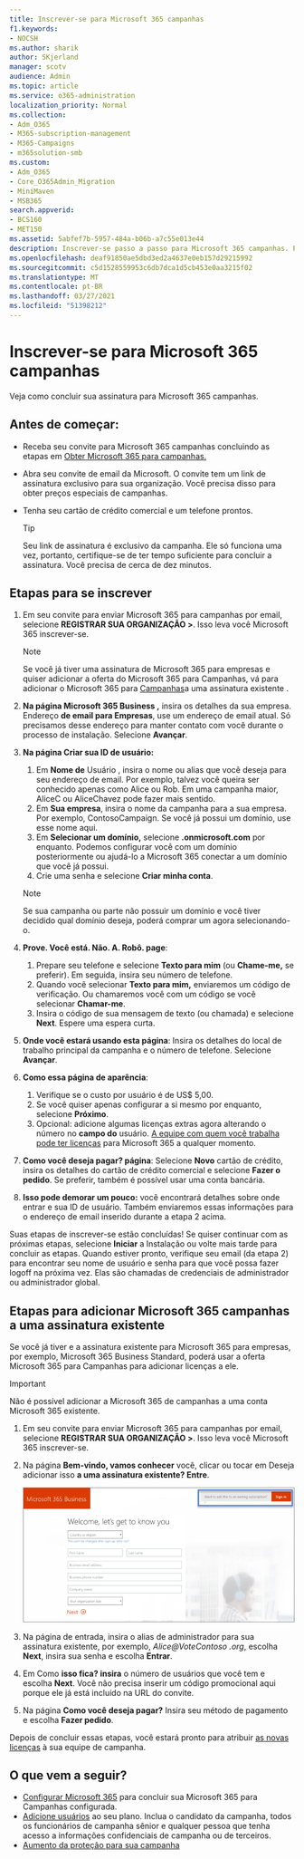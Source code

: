 ```yaml
---
title: Inscrever-se para Microsoft 365 campanhas
f1.keywords:
- NOCSH
ms.author: sharik
author: SKjerland
manager: scotv
audience: Admin
ms.topic: article
ms.service: o365-administration
localization_priority: Normal
ms.collection:
- Adm_O365
- M365-subscription-management
- M365-Campaigns
- m365solution-smb
ms.custom:
- Adm_O365
- Core_O365Admin_Migration
- MiniMaven
- MSB365
search.appverid:
- BCS160
- MET150
ms.assetid: 5abfef7b-5957-484a-b06b-a7c55e013e44
description: Inscrever-se passo a passo para Microsoft 365 campanhas. Proteja sua campanha contra ameaças de segurança cibernética a emails, dados e comunicação.
ms.openlocfilehash: deaf91850ae5dbd3ed2a4637e0eb157d29215992
ms.sourcegitcommit: c5d1528559953c6db7dca1d5cb453e0aa3215f02
ms.translationtype: MT
ms.contentlocale: pt-BR
ms.lasthandoff: 03/27/2021
ms.locfileid: "51398212"
---
```

# <a name="sign-up-for-microsoft-365-for-campaigns"></a>Inscrever-se para Microsoft 365 campanhas 

Veja como concluir sua assinatura para Microsoft 365 campanhas.

## <a name="before-you-start"></a>Antes de começar:

- Receba seu convite para Microsoft 365 campanhas concluindo as etapas em [Obter Microsoft 365 para campanhas.](get-microsoft-365-campaigns.md#get-microsoft-365-for-campaigns)
- Abra seu convite de email da Microsoft. O convite tem um link de assinatura exclusivo para sua organização. Você precisa disso para obter preços especiais de campanhas.
- Tenha seu cartão de crédito comercial e um telefone prontos.

    > [!TIP]
    > Seu link de assinatura é exclusivo da campanha. Ele só funciona uma vez, portanto, certifique-se de ter tempo suficiente para concluir a assinatura. Você precisa de cerca de dez minutos.

## <a name="steps-to-sign-up"></a>Etapas para se inscrever

1. Em seu convite para enviar Microsoft 365 para campanhas por email, selecione **REGISTRAR SUA ORGANIZAÇÃO >**. Isso leva você Microsoft 365 inscrever-se.
    > [!NOTE]
    > Se você já tiver uma assinatura de Microsoft 365 para empresas e quiser adicionar a oferta do Microsoft 365 para Campanhas, vá para adicionar o Microsoft 365 para [Campanhas](#steps-to-add-microsoft-365-for-campaigns-to-an-existing-subscription)a uma assinatura existente .
1. **Na página Microsoft 365 Business ,** insira os detalhes da sua empresa. Endereço **de email para Empresas**, use um endereço de email atual. Só precisamos desse endereço para manter contato com você durante o processo de instalação. Selecione **Avançar**.
1. **Na página Criar sua ID de usuário:**
    1. Em **Nome de** Usuário , insira o nome ou alias que você deseja para seu endereço de email. Por exemplo, talvez você queira ser conhecido apenas como Alice ou Rob. Em uma campanha maior, AliceC ou AliceChavez pode fazer mais sentido.
    2. Em **Sua empresa**, insira o nome da campanha para a sua empresa. Por exemplo, ContosoCampaign. Se você já possui um domínio, use esse nome aqui. 
    3. Em **Selecionar um domínio,** selecione **.onmicrosoft.com** por enquanto. Podemos configurar você com um domínio posteriormente ou ajudá-lo a Microsoft 365 conectar a um domínio que você já possui.
    4. Crie uma senha e selecione **Criar minha conta**.
    > [!NOTE]
    > Se sua campanha ou parte não possuir um domínio e você tiver decidido qual domínio deseja, poderá comprar um agora selecionando-o.

4. **Prove. Você está. Não. A. Robô. page**:
    1. Prepare seu telefone e selecione **Texto para mim** (ou **Chame-me,** se preferir). Em seguida, insira seu número de telefone. 
    2. Quando você selecionar **Texto para mim,** enviaremos um código de verificação. Ou chamaremos você com um código se você selecionar **Chamar-me**.
    3. Insira o código de sua mensagem de texto (ou chamada) e selecione **Next**. Espere uma espera curta. 
5. **Onde você estará usando esta página**: Insira os detalhes do local de trabalho principal da campanha e o número de telefone. Selecione **Avançar**.
6. **Como essa página de aparência**:
    1. Verifique se o custo por usuário é de US$ 5,00. 
    2. Se você quiser apenas configurar a si mesmo por enquanto, selecione **Próximo**. 
    3. Opcional: adicione algumas licenças extras agora alterando o número no **campo do** usuário. [A equipe com quem você trabalha pode ter licenças](../admin/add-users/add-users.md?toc=%2fmicrosoft-365%2fcampaigns%2ftoc.json) para Microsoft 365 a qualquer momento.
7. **Como você deseja pagar? página**: Selecione **Novo** cartão de crédito, insira os detalhes do cartão de crédito comercial e selecione **Fazer o pedido**. Se preferir, também é possível usar uma conta bancária.
8. **Isso pode demorar um pouco:** você encontrará detalhes sobre onde entrar e sua ID de usuário. Também enviaremos essas informações para o endereço de email inserido durante a etapa 2 acima.

Suas etapas de inscrever-se estão concluídas! Se quiser continuar com as próximas etapas, selecione **Iniciar** a Instalação ou volte mais tarde para concluir as etapas. Quando estiver pronto, verifique seu email (da etapa 2) para encontrar seu nome de usuário e senha para que você possa fazer logoff na próxima vez. Elas são chamadas de credenciais de administrador ou administrador global.

## <a name="steps-to-add-microsoft-365-for-campaigns-to-an-existing-subscription"></a>Etapas para adicionar Microsoft 365 campanhas a uma assinatura existente

Se você já tiver e a assinatura existente para Microsoft 365 para empresas, por exemplo, Microsoft 365 Business Standard, poderá usar a oferta Microsoft 365 para Campanhas para adicionar licenças a ele.
> [!IMPORTANT]
> Não é possível adicionar a Microsoft 365 de campanhas a uma conta Microsoft 365 existente.

1. Em seu convite para enviar Microsoft 365 para campanhas por email, selecione **REGISTRAR SUA ORGANIZAÇÃO >**. Isso leva você Microsoft 365 inscrever-se.
2. Na página **Bem-vindo, vamos conhecer** você, clicar ou tocar em Deseja adicionar isso **a uma assinatura existente? Entre**.
    
    ![Escolha Entrar no canto superior direito.](../media/addtoexisting.png)
3. Na página de entrada, insira o alias de administrador para sua assinatura existente, por exemplo, *Alice@VoteContoso <span></span> .org*, escolha **Next**, insira sua senha e escolha **Entrar**.
4. Em Como **isso fica? insira** o número de usuários que você tem e escolha **Next**. Você não precisa inserir um código promocional aqui porque ele já está incluído na URL do convite.
5. Na página **Como você deseja pagar?** Insira seu método de pagamento e escolha **Fazer pedido**.

Depois de concluir essas etapas, você estará pronto para atribuir [as novas licenças](../admin/manage/assign-licenses-to-users.md) à sua equipe de campanha.

## <a name="whats-next"></a>O que vem a seguir?

- [Configurar Microsoft 365](../business/set-up.md?toc=/microsoft-365/campaigns/toc.json) para concluir sua Microsoft 365 para Campanhas configurada.
- [Adicione usuários](../admin/add-users/add-users.md?toc=%2fmicrosoft-365%2fcampaigns%2ftoc.json) ao seu plano. Inclua o candidato da campanha, todos os funcionários de campanha sênior e qualquer pessoa que tenha acesso a informações confidenciais de campanha ou de terceiros.
- [Aumento da proteção para sua campanha](m365-campaigns-security-overview.md)
